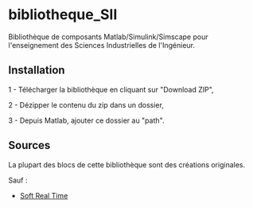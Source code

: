 # bibliotheque_SII
Bibliothèque de composants Matlab/Simulink/Simscape pour l'enseignement des Sciences Industrielles de l'Ingénieur.

## Installation
 1 - Télécharger la bibliothèque en cliquant sur "Download ZIP",
 
 2 - Dézipper le contenu du zip dans un dossier,
 
 3 - Depuis Matlab, ajouter ce dossier au "path".
 
## Sources
La plupart des blocs de cette bibliothèque sont des créations originales.

Sauf :
 * [Soft Real Time](http://www.mathworks.com/matlabcentral/fileexchange/21908-simulink%C2%AE-real-time-execution)

